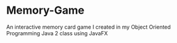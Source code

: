 # Memory-Game
An interactive memory card game I created in my Object Oriented Programming Java 2 class using JavaFX
